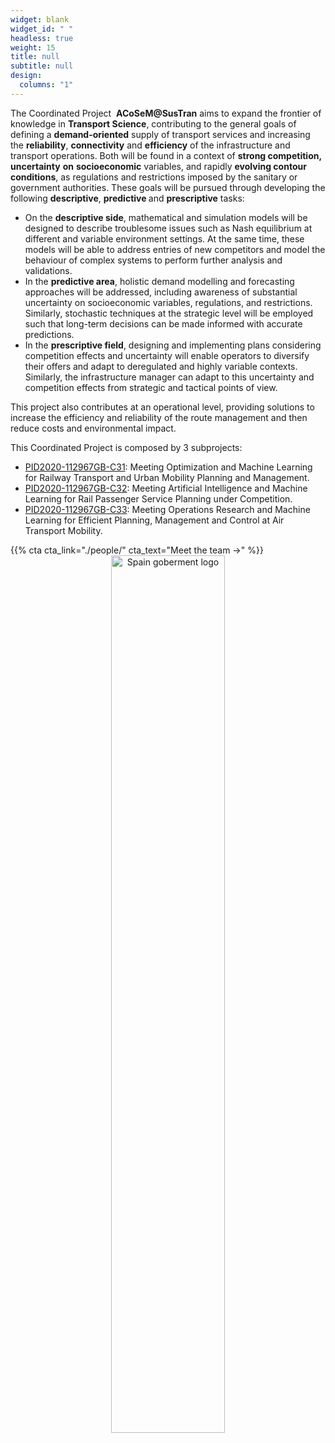 ```yaml
---
widget: blank
widget_id: " "
headless: true
weight: 15
title: null
subtitle: null
design:
  columns: "1"
---
```

<p style="font-weight: 400;">The Coordinated Project&nbsp;&nbsp;<strong>ACoSeM@SusTran</strong>&nbsp;aims to expand the frontier of knowledge in&nbsp;<strong>Transport Science</strong>, contributing to the general goals of defining a&nbsp;<strong>demand-oriented</strong>&nbsp;supply of transport services and increasing the&nbsp;<strong>reliability</strong>,&nbsp;<strong>connectivity</strong>&nbsp;and&nbsp;<strong>efficiency</strong>&nbsp;of the infrastructure and transport operations. Both will be found in a context of&nbsp;<strong>strong competition, uncertainty</strong>&nbsp;<strong>on</strong>&nbsp;<strong>socioeconomic</strong>&nbsp;variables, and rapidly&nbsp;<strong>evolving contour conditions</strong>, as regulations and restrictions imposed by the sanitary or government authorities. These goals will be pursued through developing the following <strong>descriptive</strong>,&nbsp;<strong>predictive&nbsp;</strong>and&nbsp;<strong>prescriptive</strong>&nbsp;tasks:</p>
<ul style="font-weight: 400;">
<li>On the&nbsp;<strong>descriptive side</strong>, mathematical and simulation models will be designed to describe troublesome issues such as Nash equilibrium at different and variable environment settings. At the same time, these models will be able to address entries of new competitors and model the behaviour of complex systems to perform further analysis and validations.</li>
<li>In the&nbsp;<strong>predictive area</strong>, holistic demand modelling and forecasting approaches will be addressed, including awareness of substantial uncertainty on socioeconomic variables, regulations, and restrictions. Similarly, stochastic techniques at the strategic level will be employed such that long-term decisions can be made informed with accurate predictions.</li>
<li>In the&nbsp;<strong>prescriptive field</strong>, designing and implementing plans considering competition effects and uncertainty will enable operators to diversify their offers and adapt to deregulated and highly variable contexts. Similarly, the infrastructure manager can adapt to this uncertainty and competition effects from strategic and tactical points of view.&nbsp;</li>
</ul>
<p style="font-weight: 400;">This project also contributes at an operational level, providing solutions to increase the efficiency and reliability of the route management and then reduce costs and environmental impact.</p>
<p style="font-weight: 400;">This Coordinated Project is composed by 3 subprojects:</p>
<ul style="font-weight: 400;">
<li><a href="/project/pid2020-112967gb-c31/">PID2020-112967GB-C31</a>: Meeting Optimization and Machine Learning for Railway Transport and Urban Mobility Planning and Management. </li>
<li><a href="/project/pid2020-112967gb-c32/">PID2020-112967GB-C32</a>: Meeting Artificial Intelligence and Machine Learning for Rail Passenger Service Planning under Competition.</li>
<li><a href="/project/pid2020-112967gb-c33/">PID2020-112967GB-C33</a>: Meeting Operations Research and Machine Learning for Efficient Planning, Management and Control at Air Transport Mobility.</li>
</ul>
{{% cta cta_link="./people/" cta_text="Meet the team →" %}}

<center><img src="/files/images/objectives.jpg" alt="Spain goberment logo" width="60%"/></center>